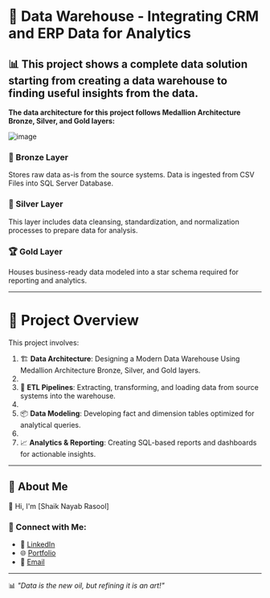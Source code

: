 # 🏢 Data Warehouse - Integrating CRM and ERP Data for Analytics

## 📊 This project shows a complete data solution starting from creating a data warehouse to finding useful insights from the data.

**The data architecture for this project follows Medallion Architecture Bronze, Silver, and Gold layers:**  

![image](https://github.com/user-attachments/assets/848a62be-51b5-4537-85e4-3e2a3086c549)

### 🔹 Bronze Layer
Stores raw data as-is from the source systems. Data is ingested from CSV Files into SQL Server Database.

### 🔸 Silver Layer
This layer includes data cleansing, standardization, and normalization processes to prepare data for analysis.

### 🏆 Gold Layer
Houses business-ready data modeled into a star schema required for reporting and analytics.

___

# 📌 Project Overview
This project involves:

1. 🏗 **Data Architecture**: Designing a Modern Data Warehouse Using Medallion Architecture Bronze, Silver, and Gold layers.
2. 
3. 🔄 **ETL Pipelines**: Extracting, transforming, and loading data from source systems into the warehouse.
4. 
5. 📦 **Data Modeling**: Developing fact and dimension tables optimized for analytical queries.
6. 
7. 📈 **Analytics & Reporting**: Creating SQL-based reports and dashboards for actionable insights.

___

## 🚀 About Me
👋 Hi, I'm [Shaik Nayab Rasool]

### 🔗 Connect with Me:
- 💼 [LinkedIn](https://www.linkedin.com/in/nayabrasool-shaik)
- 🌐 [Portfolio](http://nayabrasool.my.canva.site/)
- 📧 [Email](mailto:nayabshaik046@example.com)

---

📊 *"Data is the new oil, but refining it is an art!"* 
